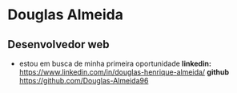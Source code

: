 # Douglas Almeida
## Desenvolvedor web
 * estou em busca de minha primeira oportunidade 
	**linkedin:** https://www.linkedin.com/in/douglas-henrique-almeida/ 
	**github** https://github.com/Douglas-Almeida96
